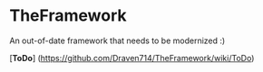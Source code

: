 # TheFramework
An out-of-date framework that needs to be modernized :)

[**ToDo**] (https://github.com/Draven714/TheFramework/wiki/ToDo)
